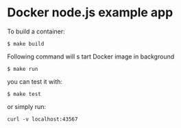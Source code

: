 # Docker node.js example app

To build a container:
```
$ make build
```
 
Following command will      s tart   Docker  image in background
```
$ make run
```

you can test it with:
```
$ make test
```
or simply run:
```
curl -v localhost:43567
```

